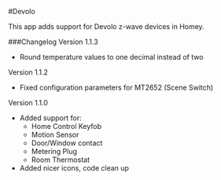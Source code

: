 #Devolo

This app adds support for Devolo z-wave devices in Homey.

###Changelog
Version 1.1.3
- Round temperature values to one decimal instead of two

Version 1.1.2
- Fixed configuration parameters for MT2652 (Scene Switch)

Version 1.1.0
- Added support for:
    - Home Control Keyfob
    - Motion Sensor
    - Door/Window contact
    - Metering Plug
    - Room Thermostat
- Added nicer icons, code clean up
    